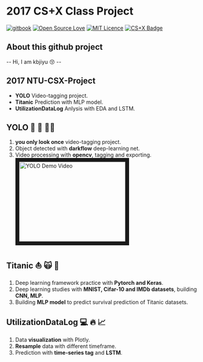 # 2017 CS+X Class Project
[![gitbook](https://rawgit.com/aleen42/badges/master/src/gitbook_1.svg)](https://cdn.rawgit.com/aleen42/badges/master/src/gitbook_1.svg)
[![Open Source Love](https://badges.frapsoft.com/os/v2/open-source.svg?v=103)](https://github.com/ellerbrock/open-source-badges/)
[![MIT Licence](https://badges.frapsoft.com/os/mit/mit.png?v=103)](https://opensource.org/licenses/mit-license.php) 
[![CS+X Badge](https://img.shields.io/badge/CS%2BX-Building-orange.svg)](https://img.shields.io/badge/CS%2BX-Building-orange.svg)

## About this github project
-- Hi, I am kbjiyu :kissing_closed_eyes: --

## 2017 NTU-CSX-Project 
* **YOLO** Video-tagging project.
* **Titanic** Prediction with MLP model.
* **UtilizationDataLog** Anlysis with EDA and LSTM.

## YOLO :apple: :dog: :walking_man: 
1. **you only look once** video-tagging project.
2. Object detected with **darkflow** deep-learning net.
3. Video processing with **opencv**, tagging and exporting.
<br><a href="http://www.youtube.com/watch?feature=player_embedded&v=K6K0ru4h6PY
" target="_blank"><img src="http://img.youtube.com/vi/K6K0ru4h6PY/0.jpg" 
alt="YOLO Demo Video" width="280" height="210" border="10" /></a><br>

## Titanic :boat: :scream_cat: :rose: 
1. Deep learning framework practice with **Pytorch and Keras**.
2. Deep learning studies with **MNIST, Cifar-10 and IMDb datasets**, building **CNN, MLP**.
3. Building **MLP model** to predict survival prediction of Titanic datasets.

## UtilizationDataLog :computer: :fire: :chart_with_upwards_trend: 
1. Data **visualization** with Plotly.
2. **Resample** data with different timeframe.
3. Prediction with **time-series tag** and **LSTM**.
